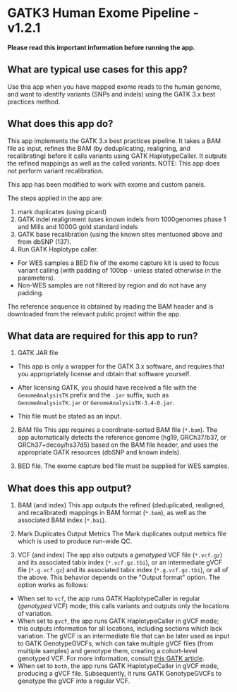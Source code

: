 # GATK3 Human Exome Pipeline - v1.2.1

**Please read this important information before running the app.**

## What are typical use cases for this app?

Use this app when you have mapped exome reads to the human genome, and want to identify variants (SNPs and indels) using the GATK 3.x best practices method.



## What does this app do?

This app implements the GATK 3.x best practices pipeline. It takes a BAM file as input, refines the BAM (by deduplicating, realigning, and recalibrating) before it calls variants using GATK HaplotypeCaller. It outputs the refined mappings as well as the called variants. 
NOTE: This app does not perform variant recalibration.

This app has been modified to work with exome and custom panels.

The steps applied in the app are:
1. mark duplicates (using picard)
2. GATK indel realignment (uses known indels from 1000genomes phase 1 and Mills and 1000G gold standard indels
3. GATK base recalibration (using the known sites mentuoned above and from dbSNP (137).
4. Run GATK Haplotype caller. 
* For WES samples a BED file of the exome capture kit is used to focus variant calling (with padding of 100bp - unless stated otherwise in the parameters).
* Non-WES samples are not filtered by region and do not have any padding.

The reference sequence is obtained by reading the BAM header and is downloaded from the relevant public project within the app.


## What data are required for this app to run?

1. GATK JAR file
 * This app is only a wrapper for the GATK 3.x software, and requires that you appropriately license and obtain that software yourself.
 * After licensing GATK, you should have received a file with the `GenomeAnalysisTK` prefix and the `.jar` suffix, such as `GenomeAnalysisTK.jar` or `GenomeAnalysisTK-3.4-0.jar`. 

 * This file must be stated as an input.

2. BAM file 
This app requires a coordinate-sorted BAM file (`*.bam`). The app automatically detects the reference genome (hg19, GRCh37/b37, or GRCh37+decoy/hs37d5) based on the BAM file header, and uses the appropriate GATK resources (dbSNP and known indels).

3. BED file.
The exome capture bed file must be supplied for WES samples.


## What does this app output?
1. BAM (and index)
This app outputs the refined (deduplicated, realigned, and recalibrated) mappings in BAM format (`*.bam`), as well as the associated BAM index (`*.bai`).

2. Mark Duplicates Output Metrics 
The Mark duplicates output metrics file which is used to produce run-wide QC.

3. VCF (and index)
The app also outputs a _genotyped_ VCF file (`*.vcf.gz`) and its associated tabix index (`*.vcf.gz.tbi`), or an intermediate gVCF file (`*.g.vcf.gz`) and its associated tabix index (`*.g.vcf.gz.tbi`), or all of the above. This behavior depends on the "Output format" option. The option works as follows:

 * When set to `vcf`, the app runs GATK HaplotypeCaller in regular (_genotyped_ VCF) mode; this calls variants and outputs only the locations of variation.
 * When set to `gvcf`, the app runs GATK HaplotypeCaller in gVCF mode; this outputs information for all locations, including sections which lack variation. The gVCF is an intermediate file that can be later used as input to GATK GenotypeGVCFs, which can take multiple gVCF files (from multiple samples) and genotype them, creating a cohort-level genotyped VCF. For more information, consult [this GATK article](http://gatkforums.broadinstitute.org/discussion/3893/calling-variants-on-cohorts-of-samples-using-the-haplotypecaller-in-gvcf-mode).
 * When set to `both`, the app runs GATK HaplotypeCaller in gVCF mode, producing a gVCF file. Subsequently, it runs GATK GenotypeGVCFs to genotype the gVCF into a regular VCF.

